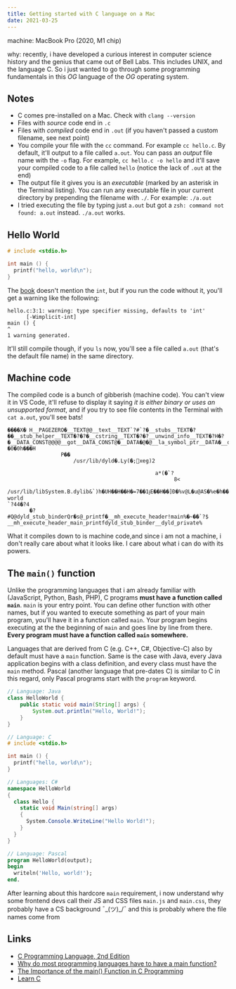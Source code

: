 ```yaml
---
title: Getting started with C language on a Mac
date: 2021-03-25
---
```


machine: MacBook Pro (2020, M1 chip)

why: recently, i have developed a curious interest in computer science history and the genius that came out of Bell Labs. This includes UNIX, and the language C. So i just wanted to go through some programming fundamentals in this _OG_ language of the _OG_ operating system.

## Notes

- C comes pre-installed on a Mac. Check with `clang --version`
- Files with _source_ code end in `.c`
- Files with _compiled_ code end in `.out` (if you haven't passed a custom filename, see next point)
- You compile your file with the `cc` command. For example `cc hello.c`. By default, it'll output to a file called `a.out`. You can pass an _output_ file name with the `-o` flag. For example, `cc hello.c -o hello` and it'll save your compiled code to a file called `hello` (notice the lack of `.out` at the end)
- The output file it gives you is an _executable_ (marked by an asterisk in the Terminal listing). You can run any executable file in your current directory by prepending the filename with `./`. For example: `./a.out`
- I tried executing the file by typing just `a.out` but got a `zsh: command not found: a.out` instead. `./a.out` works.

## Hello World

```c
# include <stdio.h>

int main () {
  printf("hello, world\n");
}
```

The [book](https://www.amazon.com/Programming-Language-2nd-Brian-Kernighan/dp/0131103628) doesn't mention the `int`, but if you run the code without it, you'll get a warning like the following:

```
hello.c:3:1: warning: type specifier missing, defaults to 'int'
      [-Wimplicit-int]
main () {
^
1 warning generated.
```

It'll still compile though, if you `ls` now, you'll see a file called `a.out` (that's the default file name) in the same directory.

## Machine code

The compiled code is a bunch of gibberish (machine code). You can't view it in VS Code, it'll refuse to display it saying _it is either binary or uses an unsupported format_, and if you try to see file contents in the Terminal with `cat a.out`, you'll see bats!

```
����X� H__PAGEZERO�__TEXT@@__text__TEXT`?#`?�__stubs__TEXT�?��__stub_helper__TEXT�?�?�__cstring__TEXT�?�?__unwind_info__TEXT�?H�?�__DATA_CONST@@@@__got__DATA_CONST@�__DATA�@�@__la_symbol_ptr__DATA�__data__DA�H__LINKEDIT�@�"�� �0�0h���H
                 P��
                     /usr/lib/dyld�.Ly(�;໽x݀eg)2

                                               a*(�`?
                                                     8<
                                                       /usr/lib/libSystem.B.dylib&`)h�UH��H��H�=7��1ɉE��H��]Ð�%v@L�u@AS�%e�h�����hello, world
`?44�?4
       �?#Q@dyld_stub_binderQr�s@_printf�__mh_execute_header!main%�~��`?$ __mh_execute_header_main_printfdyld_stub_binder__dyld_private%
```

What it compiles down to is machine code,and since i am not a machine, i don't really care about what it looks like. I care about what i can do with its powers.

## The `main()` function

Unlike the programming languages that i am already familiar with (JavaScript, Python, Bash, PHP), C programs **must have a function called `main`**. `main` is your entry point. You can define other function with other names, but if you wanted to execute something as part of your main program, you'll have it in a function called `main`. Your program begins executing at the the beginning of `main` and goes line by line from there. **Every program must have a function called `main` somewhere.**

Languages that are derived from C (e.g. C++, C#, Objective-C) also by default must have a `main` function. Same is the case with Java, every Java application begins with a class definition, and every class must have the `main` method. Pascal (another language that pre-dates C) is similar to C in this regard, only Pascal programs start with the `program` keyword.

```java
// Language: Java
class HelloWorld {
    public static void main(String[] args) {
        System.out.println("Hello, World!");
    }
}
```

```c
// Language: C
# include <stdio.h>

int main () {
  printf("hello, world\n");
}
```

```csharp
// Languages: C#
namespace HelloWorld
{
  class Hello {
    static void Main(string[] args)
    {
      System.Console.WriteLine("Hello World!");
    }
  }
}
```

```pascal
// Language: Pascal
program HelloWorld(output);
begin
  writeln('Hello, world!');
end.
```

After learning about this hardcore `main` requirement, i now understand why some frontend devs call their JS and CSS files `main.js` and `main.css`, they probably have a CS background ¯\_(ツ)\_/¯ and this is probably where the file names come from

## Links

- [C Programming Language, 2nd Edition](https://www.amazon.com/Programming-Language-2nd-Brian-Kernighan/dp/0131103628)
- [Why do most programming languages have to have a main function?](https://www.quora.com/Why-do-most-programming-languages-have-to-have-a-main-function)
- [The Importance of the main() Function in C Programming](https://www.dummies.com/programming/c/the-importance-of-the-main-function-in-c-programming)
- [Learn C](https://www.learn-c.org/)
